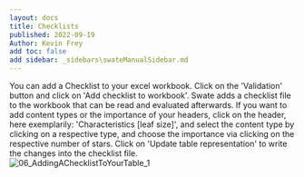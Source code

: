 ```yaml
---
layout: docs
title: Checklists
published: 2022-09-19
Author: Kevin Frey
add toc: false
add sidebar: _sidebars\swateManualSidebar.md
---
```


You can add a Checklist to your excel workbook. Click on the 'Validation' button and click on 'Add checklist to workbook'. Swate adds a checklist file to the workbook that can be read and evaluated afterwards. If you want to add content types or the importance of your headers, click on the header, here exemplarily: 'Characteristics [leaf size]', and select the content type by clicking on a respective type, and choose the importance via clicking on the respective number of stars. Click on 'Update table representation' to write the changes into the checklist file.  
![06_AddingAChecklistToYourTable_1](https://user-images.githubusercontent.com/47781170/110664316-926ca200-81c7-11eb-9b99-57fba22e58ee.png)